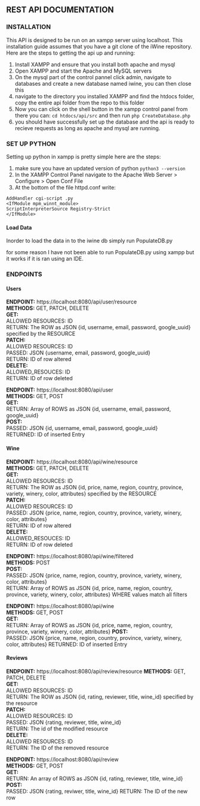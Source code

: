 ## **REST API DOCUMENTATION**

### **INSTALLATION**
This API is designed to be run on an xampp server using localhost.
This installation guide assumes that you have a git clone of the iWine repository.
Here are the steps to getting the api up and running:
1. Install XAMPP and ensure that you install both apache and mysql
2. Open XAMPP and start the Apache and MySQL servers
3. On the mysql part of the control pannel click admin,  navigate to databases and create a new database named iwine, you can then close this
4. navigate to the directory you installed XAMPP and find the htdocs folder, copy the entire api folder from the repo to this folder
5. Now you can click on the shell button in the xampp control panel from there you can:
`cd htdocs/api/src` and then run `php CreateDatabase.php`
6. you should have successfully set up the database and the api is ready to recieve requests as long as apache and mysql are running.


### **SET UP PYTHON**
Setting up python in xampp is pretty simple here are the steps: 
1. make sure you have an updated version of python 
   `python3 --version`
2. In the XAMPP Control Panel navigate to the Apache Web Server > Configure > Open Conf File
3. At the bottom of the file httpd.conf write: 
```
AddHandler cgi-script .py
<IfModule mpm_winnt_module>
ScriptInterpreterSource Registry-Strict
</IfModule>
```

#### **Load Data** 
Inorder to load the data in to the iwine db simply run PopulateDB.py

for some reason I have not been able to run PopulateDB.py using xampp but it works if it is ran using an IDE. 


### **ENDPOINTS**
#### **Users**
**ENDPOINT:** https://localhost:8080/api/user/resource  
**METHODS:** GET, PATCH, DELETE  
**GET:**  
    ALLOWED RESOURCES: ID  
    RETURN: The ROW as JSON {id, username, email, password, google_uuid} specified by the RESOURCE  
**PATCH:**  
    ALLOWED RESOURCES: ID  
    PASSED: JSON {username, email, password, google_uuid}  
    RETURN: ID of row altered  
**DELETE:**  
    ALLOWED_RESOUCES: ID  
    RETURN: ID of row deleted  
  
**ENDPOINT:** https://localhost:8080/api/user  
**METHODS:** GET, POST  
**GET:**  
    RETURN: Array of ROWS as JSON {id, username, email, password, google_uuid}  
**POST:**  
    PASSED: JSON {id, username, email, password, google_uuid}  
    RETURNED: ID of inserted Entry  
  
#### **Wine**
**ENDPOINT:** https://localhost:8080/api/wine/resource  
**METHODS:** GET, PATCH, DELETE  
**GET:**  
    ALLOWED RESOURCES: ID  
    RETURN: The ROW as JSON {id, price, name, region, country, province, variety, winery, color, attributes} specified by the RESOURCE  
**PATCH:**  
    ALLOWED RESOURCES: ID  
    PASSED: JSON {price, name, region, country, province, variety, winery, color, attributes}  
    RETURN: ID of row altered  
**DELETE:**  
    ALLOWED_RESOUCES: ID  
    RETURN: ID of row deleted  
  
**ENDPOINT:** https://localhost:8080/api/wine/filtered  
**METHODS:** POST  
**POST:**  
    PASSED: JSON {price, name, region, country, province, variety, winery, color, attributes}  
    RETURN: Array of ROWS as JSON {id, price, name, region, country, province, variety, winery, color, attributes} WHERE values match all filters  
  
**ENDPOINT:** https://localhost:8080/api/wine  
**METHODS:** GET, POST  
**GET:**  
    RETURN: Array of ROWS as JSON {id, price, name, region, country, province, variety, winery, color, attributes} 
**POST:**  
    PASSED: JSON {price, name, region, country, province, variety, winery, color, attributes} 
    RETURNED: ID of inserted Entry 

#### **Reviews**  
**ENDPOINT:** https://localhost:8080/api/review/resource
**METHODS:** GET, PATCH, DELETE  
**GET:**  
    ALLOWED RESOURCES: ID  
    RETURN: The ROW as JSON {id, rating, reviewer, title, wine_id} specified by the resource  
**PATCH:**  
    ALLOWED RESOURCES: ID  
    PASSED: JSON {rating, reviewer, title, wine_id}  
    RETURN: The id of the modified resource  
**DELETE:**  
    ALLOWED RESOURCES: ID  
    RETURN: The ID of the removed resource  
  
**ENDPOINT:** https://localhost:8080/api/review  
**METHODS:** GET, POST  
**GET:**  
    RETURN: An array of ROWS as JSON {id, rating, reviewer, title, wine_id}  
**POST:**  
    PASSED: JSON {rating, reviwer, title, wine_id}
    RETURN: The ID of the new row



